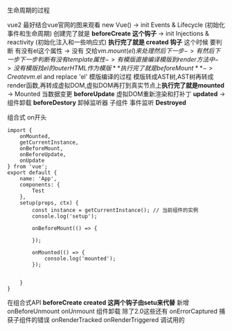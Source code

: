 生命周期的过程

vue2 最好结合vue官网的图来观看
new Vue() 
    -> init Events & Lifecycle (初始化事件和生命周期) 创建完了就是  **beforeCreate 这个钩子**
    -> init Injections & reactivity  (初始化注入和一些响应式) **执行完了就是 created 钩子**
    这个时候 要判断 有没有el这个属性 
        -> 没有 交给vm.$mount(el) 来处理 然后下一步
        -> 有 然后下一步
    下一步 判断有没有template 属性
    -> 有模版 直接编译模版 到render 方法中
    -> 没有模版 找el的outerHTML作为模版   **执行完了就是beforeMount**
    -> Create vm.$el and replace 'el' 模版编译的过程 模版转成AST树,AST树再转成render函数,再转成虚拟DOM,虚拟DOM再打到真实节点上**执行完了就是mounted**
    -> Mounted 当数据变更 **beforeUpdate** 虚拟DOM重新渲染和打补丁 **updated**
    -> 组件卸载 **beforeDestory** 卸掉监听器 子组件 事件监听 **Destroyed**

组合式
on开头
```
import { 
    onMounted, 
    getCurrentInstance, 
    onBeforeMount,
    onBeforeUpdate,
    onUpdate
} from 'vue';
export default {
    name: 'App',
    components: {
        Test
    },
    setup(props, ctx) {
        const instance = getCurrentInstance(); // 当前组件的实例
        console.log('setup');

        onBeforeMount(() => {

        });

        onMounted(() => {
            console.log('mounted');
        });


    }
}
```

在组合式API **beforeCreate created 这两个钩子由setu来代替**
新增 onBeforeUnmount onUnmount 组件卸载
除了2.0这些还有
onErrorCaptured  捕获子组件的错误
onRenderTracked onRenderTriggered 调试用的
